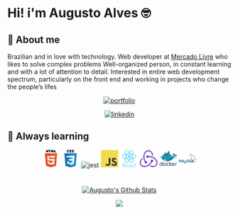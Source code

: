 # Hi! i'm Augusto Alves 🤓


## 🚀 About me
Brazilian and in love with technology. 
Web developer at [Mercado Livre](https://www.mercadolivre.com.br/) who likes to solve complex problems
Well-organized person, in constant learning and with a lot of attention to detail.
Interested in entire web development spectrum, particularly on the front end and working in projects who change the people’s lifes
<div align=center>

[![portfolio](https://img.shields.io/badge/portfolio-2e2e2e?style=for-the-badge)](https://augustoalves.dev)

[![linkedin](https://img.shields.io/badge/linkedin-0A66C2?style=for-the-badge&logo=linkedin&logoColor=white)](https://www.linkedin.com/in/augusto-malves/)
</div>

## 🧠 Always learning 
<div align=center>

  <img src="https://raw.githubusercontent.com/devicons/devicon/master/icons/html5/html5-original-wordmark.svg" alt="html5" width="40" height="40"/> 
  <img src="https://raw.githubusercontent.com/devicons/devicon/master/icons/css3/css3-original-wordmark.svg" alt="css3" width="40" height="40"/> 
  <img src="https://www.learnstorybook.com/intro-to-storybook/logo-jest.png" alt="jest" width="40" height="40" />
  <img src="https://raw.githubusercontent.com/devicons/devicon/master/icons/javascript/javascript-original.svg" alt="javascript" width="40" height="40"/> 
  <img src="https://raw.githubusercontent.com/devicons/devicon/master/icons/react/react-original-wordmark.svg" alt="react" width="40" height="40"/> 
  <img src="https://raw.githubusercontent.com/devicons/devicon/master/icons/redux/redux-original.svg" alt="redux" width="40" height="40"/>
  <img src="https://raw.githubusercontent.com/devicons/devicon/master/icons/docker/docker-original-wordmark.svg" alt="Docker" width="40" height="40"/>
  <img src="https://raw.githubusercontent.com/devicons/devicon/master/icons/mysql/mysql-plain-wordmark.svg" alt="mysql" width="40" height="40"/>

#

<a href="https://github.com/SubhamRaoniar28/github-readme-stats"><img alt="Augusto's Github Stats" src="https://gez-readme-stats.vercel.app/api?username=GeZudo&show_icons=true&count_private=true&theme=radical&hide_border=true&bg_color=0D1117&include_all_commits=true" /></a>

![](https://komarev.com/ghpvc/?username=gezudo&style=flat-square&color=lightgrey)

</div>
